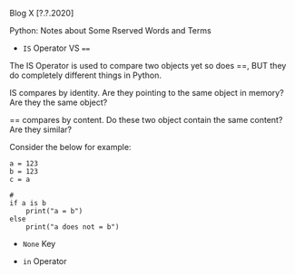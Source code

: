 Blog X [?.?.2020]

Python: Notes about Some Rserved Words and Terms

- ```IS``` Operator VS ```==```

The IS Operator is used to compare two objects yet so does ==, BUT they do completely different things in Python. 

IS compares by identity. Are they pointing to the same object in memory? Are they the same object? 

== compares by content. Do these two object contain the same content? Are they similar?

Consider the below for example:
```
a = 123
b = 123
c = a

# 
if a is b
	print("a = b")
else
	print("a does not = b")
```


- ```None``` Key 

- ```in``` Operator
